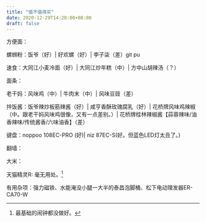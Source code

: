 ```yaml
---
title: "值不值得买"
date: 2020-12-29T14:20:00+08:00
draft: false
---
```

方便面：

螺蛳粉：饭爷（好）| 好欢螺（好）| 李子柒（差）git pu

速食：大同江小麦冷面（好）| 大同江炒年糕（中）| 方中山胡辣汤（？）

面条：

老干妈：风味鸡（中）| 牛肉末（中）| 风味豆豉（差）

拌饭酱：饭爷辣炒板筋辣酱（好）| 咸亨香酥玫瑰腐乳（好）|  花桥牌风味鸡辣椒（中。跟老干妈风味鸡很像，又有一点差别。）| 花桥牌桂林辣椒酱【蒜蓉辣味/油香辣味/传统酱香/六味油香】（差）

键盘：noppoo 108EC-PRO (好)| niz 87EC-S(好。但蓝色LED灯太丑了。)

翻墙：

大米：

天猫精灵R: 毫无用处。[^1]

有用杂项：强力磁铁、水能淹没小腿一大半的泰昌泡脚桶、松下电动理发器ER-CA70-W

[^1]: 最基础的闹钟都没做好。

<!-- todo：

添加链接，淘宝客、京粉 

-->
